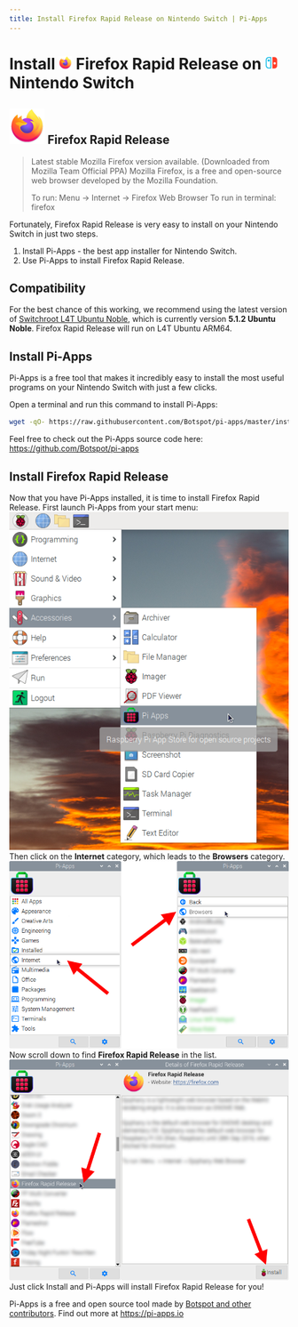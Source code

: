 ```yaml
---
title: Install Firefox Rapid Release on Nintendo Switch | Pi-Apps
---
```

<div class="simple-install-content content">

# Install <img src="/img/app-icons/Firefox Rapid Release/icon-64.png" height=24> Firefox Rapid Release on <img src=/img/other-icons/switch-icon.svg height=24> Nintendo Switch

## <img src="/img/app-icons/Firefox Rapid Release/icon-64.png"> Firefox Rapid Release
> Latest stable Mozilla Firefox version available. (Downloaded from Mozilla Team Official PPA)
> Mozilla Firefox, is a free and open-source web browser developed by the Mozilla Foundation.
> 
> To run: Menu -> Internet -> Firefox Web Browser
> To run in terminal: firefox

Fortunately, Firefox Rapid Release is very easy to install on your Nintendo Switch in just two steps.
1. Install Pi-Apps - the best app installer for Nintendo Switch.
2. Use Pi-Apps to install Firefox Rapid Release.
</div>
<div class="simple-install-content content">

## Compatibility
For the best chance of this working, we recommend using the latest version of [Switchroot L4T Ubuntu Noble](https://wiki.switchroot.org/wiki/linux/l4t-ubuntu-noble-installation-guide), which is currently version **5.1.2 Ubuntu Noble**.
Firefox Rapid Release will run on L4T Ubuntu ARM64.
</div>
<div class="simple-install-content content">

## Install Pi-Apps

Pi-Apps is a free tool that makes it incredibly easy to install the most useful programs on your Nintendo Switch with just a few clicks.

Open a terminal and run this command to install Pi-Apps:
```bash
wget -qO- https://raw.githubusercontent.com/Botspot/pi-apps/master/install | bash
```
Feel free to check out the Pi-Apps source code here: https://github.com/Botspot/pi-apps
</div>
<div class="simple-install-content content">

## Install Firefox Rapid Release

Now that you have Pi-Apps installed, it is time to install Firefox Rapid Release.
First launch Pi-Apps from your start menu:
<img src="/img/start-menu.png">
Then click on the <b>Internet</b> category, which leads to the <b>Browsers</b> category.
<img src="/img/category-selections/Browsers.png">
Now scroll down to find <b>Firefox Rapid Release</b> in the list.
<img src="/img/app-icons/Firefox Rapid Release/app-selection.png">
Just click Install and Pi-Apps will install Firefox Rapid Release for you!
</div>
<div class="simple-install-content content">

Pi-Apps is a free and open source tool made by [Botspot and other contributors](/about/#contributors). Find out more at https://pi-apps.io
</div>
